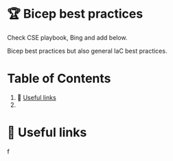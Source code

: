 # :trophy: Bicep best practices
Check CSE playbook, Bing and add below.

Bicep best practices but also general IaC best practices.

# Table of Contents

1. :pushpin: [Useful links]()
2. 

# :pushpin: Useful links
f

